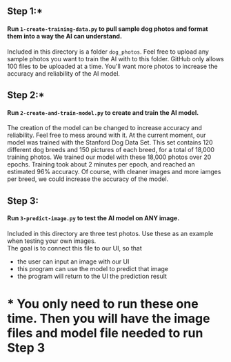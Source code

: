 ## Step 1:*
#### Run ```1-create-training-data.py``` to pull sample dog photos and format them into a way the AI can understand.     
Included in this directory is a folder ```dog_photos```. Feel free to upload any sample photos you want to train the AI with to this folder. GitHub only allows 100 files to be uploaded at a time. You'll want more photos to increase the accuracy and reliability of the AI model.
## Step 2:*
#### Run ```2-create-and-train-model.py``` to create and train the AI model.
The creation of the model can be changed to increase accuracy and reliability. Feel free to mess around with it.
At the current moment, our model was trained with the Stanford Dog Data Set. This set contains 120 different dog breeds and 150 pictures of each breed, for a total of 18,000 training photos. We trained our model with these 18,000 photos over 20 epochs. Training took about 2 minutes per epoch, and reached an estimated 96% accuracy. Of course, with cleaner images and more iamges per breed, we could increase the accuracy of the model. 
## Step 3:
#### Run ```3-predict-image.py``` to test the AI model on ANY image.
Included in this directory are three test photos. Use these as an example when testing your own images.     
The goal is to connect this file to our UI, so that
- the user can input an image with our UI
- this program can use the model to predict that image
- the program will return to the UI the prediction result

# * You only need to run these one time. Then you will have the image files and model file needed to run Step 3

